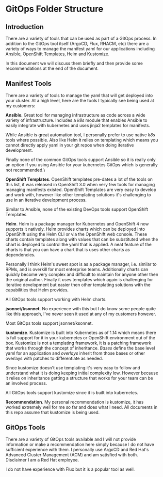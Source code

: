 # GitOps Folder Structure

## Introduction

There are a variety of tools that can be used as part of a GitOps process. In addition to the GitOps tool itself (ArgoCD, Flux, RHACM, etc) there are a variety of ways to manage the manifest yaml for our applications including Ansible, OpenShift Templates, Helm and Kustomize.

In this document we will discuss them briefly and then provide some recommendations at the end of the document.

## Manifest Tools

There are a variety of tools to manage the yaml that will get deployed into your cluster. At a high level, here are the tools I typically see being used at my customers:

__Ansible__. Great tool for managing infrastructure as code across a wide variety of infrastructure. Includes a *k8s* module that enables Ansible to easily integrate with kubernetes and uses jinja2 templates for manifests.

While Ansible is great automation tool, I personally prefer to use native *k8s* tools where possible. Also like Helm it relies on templating which means you cannot directly apply yaml in your git repos when doing iterative development.

Finally none of the common GitOps tools support Ansible so it is really only an option if you using Ansible for your kubernetes GitOps which is generally not recommended.\

__OpenShift Templates__. OpenShift templates pre-dates a lot of the tools on this list, it was released in OpenShift 3.0 when very few tools for managing managing manifests existed. OpenShift Templates are very easy to develop and work with, however like other templating solutions it's challenging to use in an iterative development process.

Similar to Ansible, none of the existing DevOps tools support OpenShift Templates.

__Helm__. Helm is a package manager for Kubernetes and OpenShift 4 now supports it natively. Helm provides charts which can be deployed into OpenShift using the Helm CLI or via the OpenShift web console. These charts contain templates along with values that can be substituted when the chart is deployed to control the yaml that is applied. A neat feature of the charts is that you can have a chart that is uses other charts as dependencies.

Personally I think Helm's sweet spot is as a package manager, i.e. similar to RPMs, and is overkill for most enterprise teams. Additionally charts can quickly become very complex and difficult to maintain for anyone other then the original author. Finally it uses templates which again is challenging for iterative development but easier then other templating solutions with the capabilities that Helm provides.

All GitOps tools support working with Helm charts.

__jsonnet/ksonnet__. No experience with this but I do know some people quite like this approach, I've never seen it used at any of my customers however.

Most GitOps tools support jsonnet/ksonnet.

__kustomize__. Kustomize is built into Kubernetes as of 1.14 which means there is full support for it in your kubernetes or OpenShift environment out of the box. Kustomize is not a templating framework, it is a patching framework that works through the concept of inheritance. _Bases_ define the base level yaml for an application and _overlays_ inherit from those bases or other overlays with patches to differentiate as needed.

Since kustomize doesn't use templating it's very easy to follow and understand what it is doing keeping initial complexity low. However because it relies on inheritance getting a structure that works for your team can be an involved process.

All GitOps tools support kustomize since it is built into kubernetes.

__Recommendation__. My personal recommendation is kustomize, it has worked extremely well for me so far and does what I need. All documents in this repo assume that kustomize is being used.

## GitOps Tools

There are a variety of GitOps tools available and I will not provide information or make a recommendation here simply because I do not have sufficient experience with them. I personally use ArgoCD and Red Hat's Advanced Cluster Management (ACM) and am satisfied with both. Disclaimer I am a Red Hat employee.

I do not have experience with Flux but it is a popular tool as well.